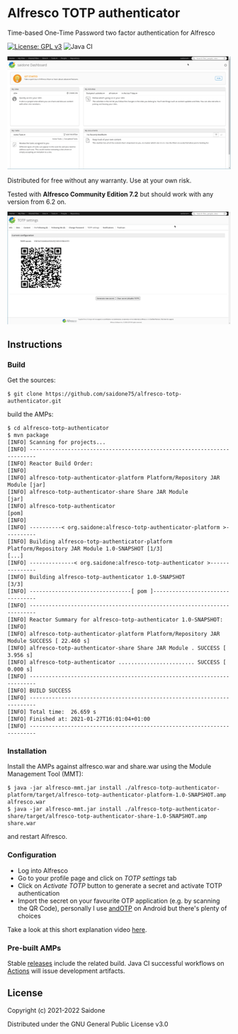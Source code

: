 # Alfresco TOTP authenticator
Time-based One-Time Password two factor authentication for Alfresco

[![License: GPL v3](https://img.shields.io/badge/License-GPLv3-blue.svg)](https://www.gnu.org/licenses/gpl-3.0)
![Java CI](https://github.com/saidone75/alfresco-totp-authenticator/workflows/Java%20CI/badge.svg)



[![Alfresco TOTP authenticator](totp-activate.gif)](https://vimeo.com/507443676)

Distributed for free without any warranty. Use at your own risk.

Tested with **Alfresco Community Edition 7.2** but should work with any version from 6.2 on.

[![Alfresco TOTP authenticator](totp-login.gif)](https://vimeo.com/507443676)

## Instructions
### Build
Get the sources:
```console
$ git clone https://github.com/saidone75/alfresco-totp-authenticator.git
```
build the AMPs:
```console
$ cd alfresco-totp-authenticator
$ mvn package
[INFO] Scanning for projects...
[INFO] ------------------------------------------------------------------------
[INFO] Reactor Build Order:
[INFO]
[INFO] alfresco-totp-authenticator-platform Platform/Repository JAR Module [jar]
[INFO] alfresco-totp-authenticator-share Share JAR Module                 [jar]
[INFO] alfresco-totp-authenticator                                        [pom]
[INFO]
[INFO] ----------< org.saidone:alfresco-totp-authenticator-platform >----------
[INFO] Building alfresco-totp-authenticator-platform Platform/Repository JAR Module 1.0-SNAPSHOT [1/3]
[...]
[INFO] --------------< org.saidone:alfresco-totp-authenticator >---------------
[INFO] Building alfresco-totp-authenticator 1.0-SNAPSHOT                  [3/3]
[INFO] --------------------------------[ pom ]---------------------------------
[INFO] ------------------------------------------------------------------------
[INFO] Reactor Summary for alfresco-totp-authenticator 1.0-SNAPSHOT:
[INFO]
[INFO] alfresco-totp-authenticator-platform Platform/Repository JAR Module SUCCESS [ 22.460 s]
[INFO] alfresco-totp-authenticator-share Share JAR Module . SUCCESS [  3.956 s]
[INFO] alfresco-totp-authenticator ........................ SUCCESS [  0.000 s]
[INFO] ------------------------------------------------------------------------
[INFO] BUILD SUCCESS
[INFO] ------------------------------------------------------------------------
[INFO] Total time:  26.659 s
[INFO] Finished at: 2021-01-27T16:01:04+01:00
[INFO] ------------------------------------------------------------------------
```
### Installation
Install the AMPs against alfresco.war and share.war using the Module Management Tool (MMT):
```
$ java -jar alfresco-mmt.jar install ./alfresco-totp-authenticator-platform/target/alfresco-totp-authenticator-platform-1.0-SNAPSHOT.amp alfresco.war
$ java -jar alfresco-mmt.jar install ./alfresco-totp-authenticator-share/target/alfresco-totp-authenticator-share-1.0-SNAPSHOT.amp share.war
```
and restart Alfresco.
### Configuration
- Log into Alfresco
- Go to your profile page and click on *TOTP settings* tab
- Click on *Activate TOTP* button to generate a secret and activate TOTP authentication
- Import the secret on your favourite OTP application (e.g. by scanning the QR Code), personally I use [andOTP](https://github.com/andOTP/andOTP) on Android but there's plenty of choices

Take a look at this short explanation video [here](https://vimeo.com/507443676).

### Pre-built AMPs
Stable [releases](https://github.com/saidone75/alfresco-totp-authenticator/releases) include the related build.
Java CI successful workflows on [Actions](https://github.com/saidone75/alfresco-totp-authenticator/actions) will issue development artifacts.

## License
Copyright (c) 2021-2022 Saidone

Distributed under the GNU General Public License v3.0
